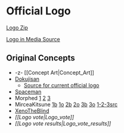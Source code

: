 Official Logo
=============

[Logo Zip](http://dev.xonotic.org/attachments/121/xonotic_logo.zip)

[Logo in Media Source](http://git.xonotic.org/?p=xonotic/mediasource.git;a=tree;f=gfx/logo;hb=HEAD)

Original Concepts
-----------------

-   -z- [[Concept Art|Concept_Art]]
-   [Dokujisan](http://www.nullgaming.com/stuff/x/)
    -   [Source for current official logo](http://www.nullgaming.com/stuff/x/source)
-   [Spaceman](http://leela.org.uk/xonotic/index.htm)
-   Morphed [1](http://img688.imageshack.us/img688/2221/xonoticlogo9.jpg) [2](http://img708.imageshack.us/img708/8302/xonoticlogo8.jpg) [3](http://www.morphed.planetnexuiz.com/xonotich264v3.mp4)
-   MirceaKitsune [1b](http://dev.xonotic.org/attachments/download/17/logo_idea_5.jpg) [1o](http://dev.xonotic.org/attachments/download/18/logo_idea_7.jpg) [2b](http://dev.xonotic.org/attachments/download/20/logo_idea_8.jpg) [2o](http://dev.xonotic.org/attachments/download/21/logo_idea_9.jpg) [3b](http://dev.xonotic.org/attachments/download/23/logo_idea_10.jpg) [3o](http://dev.xonotic.org/attachments/download/24/logo_idea_11.jpg) [1-2-3src](http://dev.xonotic.org/attachments/download/22/xonotic_logo1_mirceakitsune_v2.psd)
-   [XenoTheBlind](http://xeno.planetnexuiz.com/xeno/xonotic_logo_basic_svg_26.svg)
-   *[[Logo vote|Logo_vote]]*
-   *[[Logo vote results|Logo_vote_results]]*

